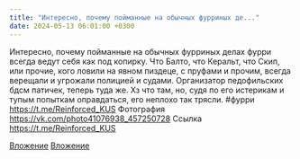 ```yaml
---
title: "Интересно, почему пойманные на обычных фурриных де..."
date: 2024-05-13 06:01:00 +0300
---
```


Интересно, почему пойманные на обычных фурриных делах фурри всегда ведут себя как под копирку. Что Балто, что Керальт, что Скип, или прочие, кого ловили на явном пиздеце, с пруфами и прочим, всегда верещали и угрожали полицией и судами.
Организатор педофильских бдсм патичек, теперь туда же. Хз что там, но, судя по его истерикам и тупым попыткам оправдаться, его неплохо так трясли.
#фурри
https://t.me/Reinforced_KUS
Фотография
<a class="vk-attach" href="https://vk.com/photo41076938_457250728">https://vk.com/photo41076938_457250728</a>
Ссылка
https://t.me/Reinforced_KUS

<a class="vk-attach" href="https://vk.com/photo41076938_457250728">Вложение</a>
[Вложение](https://t.me/Reinforced_KUS)
